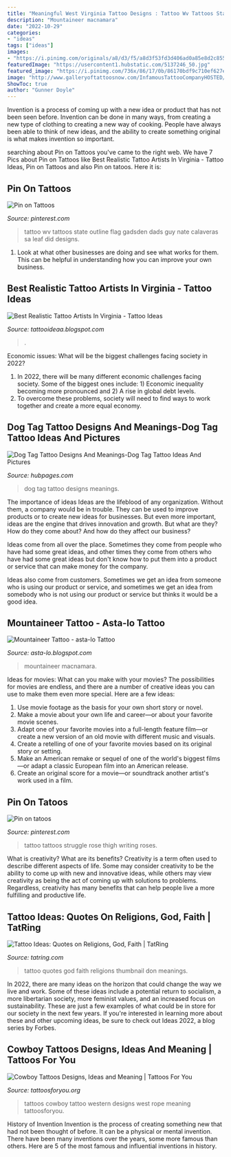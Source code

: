 ```yaml
---
title: "Meaningful West Virginia Tattoo Designs : Tattoo Wv Tattoos State Outline Flag Gadsden Dads Guy Nate Calaveras Sa Leaf Did Designs"
description: "Mountaineer macnamara"
date: "2022-10-29"
categories:
- "ideas"
tags: ["ideas"]
images:
- "https://i.pinimg.com/originals/a8/d3/f5/a8d3f53fd3d406ad0a85e8d2c8555349.jpg"
featuredImage: "https://usercontent1.hubstatic.com/5137246_50.jpg"
featured_image: "https://i.pinimg.com/736x/86/17/0b/86170bdf9c710ef627ebdf0a73af71cc--life-is-a-beautiful-struggle-tattoo-rose-tattoos.jpg"
image: "http://www.galleryoftattoosnow.com/InfamousTattooCompanyHOSTED/images/gallery/medium/image99.jpg"
ShowToc: true
author: "Gunner Doyle"
---
```



Invention is a process of coming up with a new idea or product that has not been seen before. Invention can be done in many ways, from creating a new type of clothing to creating a new way of cooking. People have always been able to think of new ideas, and the ability to create something original is what makes invention so important.

	

		
searching about Pin on Tattoos you've came to the right web. We have 7 Pics about Pin on Tattoos like Best Realistic Tattoo Artists In Virginia - Tattoo Ideas, Pin on Tattoos and also Pin on tatoos. Here it is:
		
    
## Pin On Tattoos

<img loading=lazy src="https://i.pinimg.com/originals/3b/20/7a/3b207acb684a0736eea6b5326a833f7f.jpg" onerror="this.onerror=null;this.src='https://tse3.mm.bing.net/th?id=OIP.trQWhAwaQcpMxSGP2boQkwHaJ4&amp;pid=15.1';" alt="Pin on Tattoos">

_Source: pinterest.com_

>tattoo wv tattoos state outline flag gadsden dads guy nate calaveras sa leaf did designs. 

	

1. Look at what other businesses are doing and see what works for them. This can be helpful in understanding how you can improve your own business. 

    
## Best Realistic Tattoo Artists In Virginia - Tattoo Ideas

<img loading=lazy src="https://i.pinimg.com/originals/a8/d3/f5/a8d3f53fd3d406ad0a85e8d2c8555349.jpg" onerror="this.onerror=null;this.src='https://tse4.mm.bing.net/th?id=OIP.PS49tJ-xZ0GunJtgvhvkfQHaNK&amp;pid=15.1';" alt="Best Realistic Tattoo Artists In Virginia - Tattoo Ideas">

_Source: tattooideaa.blogspot.com_

>. 

	

Economic issues: What will be the biggest challenges facing society in 2022?
1. In 2022, there will be many different economic challenges facing society. Some of the biggest ones include: 1) Economic inequality becoming more pronounced and 2) A rise in global debt levels.
2. To overcome these problems, society will need to find ways to work together and create a more equal economy.

    
## Dog Tag Tattoo Designs And Meanings-Dog Tag Tattoo Ideas And Pictures

<img loading=lazy src="https://usercontent2.hubstatic.com/8394911_f520.jpg" onerror="this.onerror=null;this.src='https://tse3.mm.bing.net/th?id=OIP.R6H2kLVGEfeUXIg99DmUegHaJ4&amp;pid=15.1';" alt="Dog Tag Tattoo Designs And Meanings-Dog Tag Tattoo Ideas And Pictures">

_Source: hubpages.com_

>dog tag tattoo designs meanings. 

	

The importance of ideas
Ideas are the lifeblood of any organization. Without them, a company would be in trouble. They can be used to improve products or to create new ideas for businesses. But even more important, ideas are the engine that drives innovation and growth.
But what are they? How do they come about? And how do they affect our business?

Ideas come from all over the place. Sometimes they come from people who have had some great ideas, and other times they come from others who have had some great ideas but don't know how to put them into a product or service that can make money for the company.

Ideas also come from customers. Sometimes we get an idea from someone who is using our product or service, and sometimes we get an idea from somebody who is not using our product or service but thinks it would be a good idea.

    
## Mountaineer Tattoo - Asta-lo Tattoo

<img loading=lazy src="http://www.galleryoftattoosnow.com/InfamousTattooCompanyHOSTED/images/gallery/medium/image99.jpg" onerror="this.onerror=null;this.src='https://tse2.mm.bing.net/th?id=OIP.Gv6pHqe2ZNhXPYzZBCJ1uAAAAA&amp;pid=15.1';" alt="Mountaineer Tattoo - asta-lo Tattoo">

_Source: asta-lo.blogspot.com_

>mountaineer macnamara. 

	

Ideas for movies: What can you make with your movies?
The possibilities for movies are endless, and there are a number of creative ideas you can use to make them even more special. Here are a few ideas:
1. Use movie footage as the basis for your own short story or novel.
2. Make a movie about your own life and career—or about your favorite movie scenes.
3. Adapt one of your favorite movies into a full-length feature film—or create a new version of an old movie with different music and visuals.
4. Create a retelling of one of your favorite movies based on its original story or setting.
5. Make an American remake or sequel of one of the world's biggest films—or adapt a classic European film into an American release.
6. Create an original score for a movie—or soundtrack another artist's work used in a film.
    
## Pin On Tatoos

<img loading=lazy src="https://i.pinimg.com/736x/86/17/0b/86170bdf9c710ef627ebdf0a73af71cc--life-is-a-beautiful-struggle-tattoo-rose-tattoos.jpg" onerror="this.onerror=null;this.src='https://tse2.mm.bing.net/th?id=OIP.klzGajhjUX_t3X-ZIyS7AwHaJ6&amp;pid=15.1';" alt="Pin on tatoos">

_Source: pinterest.com_

>tattoo tattoos struggle rose thigh writing roses. 

	

What is creativity? What are its benefits?
Creativity is a term often used to describe different aspects of life. Some may consider creativity to be the ability to come up with new and innovative ideas, while others may view creativity as being the act of coming up with solutions to problems. Regardless, creativity has many benefits that can help people live a more fulfilling and productive life.

    
## Tattoo Ideas: Quotes On Religions, God, Faith | TatRing

<img loading=lazy src="https://usercontent1.hubstatic.com/5137246_50.jpg" onerror="this.onerror=null;this.src='https://tse1.mm.bing.net/th?id=OIP.tHnuOQZiIKryRnIs3CdjawHaIo&amp;pid=15.1';" alt="Tattoo Ideas: Quotes on Religions, God, Faith | TatRing">

_Source: tatring.com_

>tattoo quotes god faith religions thumbnail don meanings. 

	

In 2022, there are many ideas on the horizon that could change the way we live and work. Some of these ideas include a potential return to socialism, a more libertarian society, more feminist values, and an increased focus on sustainability. These are just a few examples of what could be in store for our society in the next few years. If you're interested in learning more about these and other upcoming ideas, be sure to check out Ideas 2022, a blog series by Forbes.

    
## Cowboy Tattoos Designs, Ideas And Meaning | Tattoos For You

<img loading=lazy src="https://www.tattoosforyou.org/wp-content/uploads/2016/03/Western-Cowboy-Tattoos.jpg" onerror="this.onerror=null;this.src='https://tse4.mm.bing.net/th?id=OIP.4WgoaN5RgsW7NZeLHdZaLwHaJ4&amp;pid=15.1';" alt="Cowboy Tattoos Designs, Ideas and Meaning | Tattoos For You">

_Source: tattoosforyou.org_

>tattoos cowboy tattoo western designs west rope meaning tattoosforyou. 

	

History of Invention
Invention is the process of creating something new that had not been thought of before. It can be a physical or mental invention. There have been many inventions over the years, some more famous than others. Here are 5 of the most famous and influential inventions in history.

